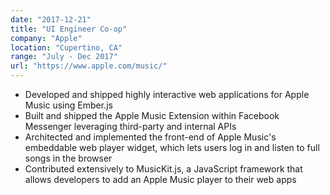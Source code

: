 ```yaml
---
date: "2017-12-21"
title: "UI Engineer Co-op"
company: "Apple"
location: "Cupertino, CA"
range: "July - Dec 2017"
url: "https://www.apple.com/music/"
---
```


- Developed and shipped highly interactive web applications for Apple Music using Ember.js
- Built and shipped the Apple Music Extension within Facebook Messenger leveraging third-party and internal APIs
- Architected and implemented the front-end of Apple Music's embeddable web player widget, which lets users log in and listen to full songs in the browser
- Contributed extensively to MusicKit.js, a JavaScript framework that allows developers to add an Apple Music player to their web apps
